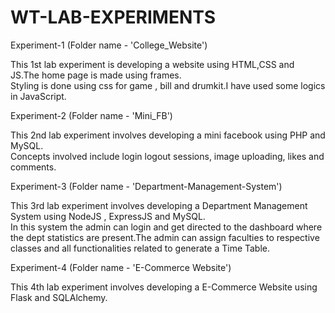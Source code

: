 # WT-LAB-EXPERIMENTS
Experiment-1 (Folder name - 'College_Website')

This 1st lab experiment is developing a website using HTML,CSS and JS.The home page is made using frames.<br>Styling is done using css for game , bill and drumkit.I have used some logics in JavaScript.

Experiment-2 (Folder name - 'Mini_FB')

This 2nd lab experiment involves developing a mini facebook using PHP and MySQL.<br>Concepts involved include login logout sessions, image uploading, likes and comments.

Experiment-3 (Folder name - 'Department-Management-System')

This 3rd lab experiment involves developing a Department Management System using NodeJS , ExpressJS and MySQL.<br>In this system the admin can login and get directed to the dashboard where the dept statistics are present.The admin can assign faculties to respective classes and all functionalities related to generate a Time Table. 

Experiment-4 (Folder name - 'E-Commerce Website')

This 4th lab experiment involves developing a E-Commerce Website using Flask and SQLAlchemy.
